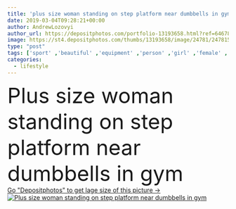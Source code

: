 ```yaml
---
title: 'plus size woman standing on step platform near dumbbells in gym'
date: 2019-03-04T09:28:21+00:00
author: AndrewLozovyi
author_url: https://depositphotos.com/portfolio-13193658.html?ref=64678756
image: https://st4.depositphotos.com/thumbs/13193658/image/24781/247815282/api_thumb_450.jpg?forcejpeg=true
type: "post"
tags: ['sport' ,'beautiful' ,'equipment' ,'person' ,'girl' ,'female' ,'people' ,'caucasian' ,'interior' ,'woman' ,'lifestyle' ,'fitness' ,'overweight' ,'indoors' ,'gym' ,'exercise' ,'Exercising' ,'attractive' ,'standing' ,'training' ,'dumbbells' ,'workout' ,'sportswear' ,'treadmill' ,'young adult' ,'lose weight' ,'fitness mat' ,'plus size' ,'fitness balls' ,'sports center' ,'step platform' ]
categories: 
  - lifestyle
---
```

<div aling="center">
            <font size="60"> Plus size woman standing on step platform near dumbbells in gym</font>   
</div>
<div>
    <a href='https://st4.depositphotos.com/thumbs/13193658/image/24781/247815282/api_thumb_450.jpg?forcejpeg=true?ref=64678756' target=_blank > Go "Depositphotos" to get lage size of this picture ->
        <img href='https://st4.depositphotos.com/thumbs/13193658/image/24781/247815282/api_thumb_450.jpg?forcejpeg=true?ref=64678756' src='https://st4.depositphotos.com/13193658/24781/i/950/depositphotos_247815282-stock-photo-size-woman-standing-step-platform.jpg?forcejpeg=true' alt='Plus size woman standing on step platform near dumbbells in gym' >
    </a>
</div>
